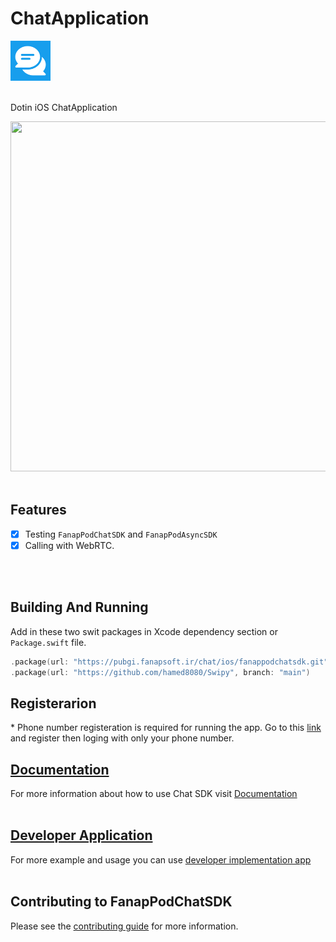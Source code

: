 # ChatApplication
<img src="https://github.com/hamed8080/ChatApplication/raw/main/ChatApplication/Supporting%20Files/Assets.xcassets/AppIcon.appiconset/120.png"  width="64" height="64">
<br />
<br />

Dotin iOS ChatApplication

<img src="https://github.com/hamed8080/ChatApplication/raw/main/Screenshots/main.png"  width="960" height="560">
<br />
<br />

## Features

- [x] Testing `FanapPodChatSDK` and `FanapPodAsyncSDK`
- [x] Calling with WebRTC.
<br />
<br />

## Building And Running
Add in these two swit packages in Xcode dependency section or `Package.swift` file. 

```swift
.package(url: "https://pubgi.fanapsoft.ir/chat/ios/fanappodchatsdk.git", .upToNextMinor(from: "1.2.0")),
.package(url: "https://github.com/hamed8080/Swipy", branch: "main")
```

## Registerarion
&ast; Phone number registeration is required for running the app.
Go to this [link](https://accounts.pod.ir/) and register then loging with only your phone number.


## [Documentation](https://hamed8080.gitlab.io/fanappodchatsdk/documentation/fanappodchatsdk/)
For more information about how to use Chat SDK visit [Documentation](https://hamed8080.gitlab.io/fanappodchatsdk/documentation/fanappodchatsdk/) 
<br/>
<br/>

## [Developer Application](https://pubgi.fanapsoft.ir/chat/ios/chatapplication) 
For more example and usage you can use [developer implementation app](https://pubgi.fanapsoft.ir/chat/ios/chatapplication)
<br/>
<br/>

## Contributing to FanapPodChatSDK
Please see the [contributing guide](/CONTRIBUTING.md) for more information.

<!-- Copyright (c) 2021-2022 Apple Inc and the Swift Project authors. All Rights Reserved. -->
